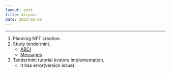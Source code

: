 ```yaml
---
layout: post
title: Airport
date: 2022-01-26
---
```


***

1. Planning NFT creation.
2. Study tendermint.
    * [ABCI](https://xogk39.gitbook.io/htaeha/cosmos/tendermint/abci)
    * [Messages](https://xogk39.gitbook.io/htaeha/cosmos/tendermint/messages)
3. Tendermint tutorial kvstore implementation.
    * It has error(version issue).